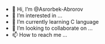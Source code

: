 - 👋 Hi, I’m @Asrorbek-Abrorov
- 👀 I’m interested in ...
- 🌱 I’m currently learning C language
- 💞️ I’m looking to collaborate on ...
- 📫 How to reach me ...

<!---
Asrorbek-Abrorov/Asrorbek-Abrorov is a ✨ special ✨ repository because its `README.md` (this file) appears on your GitHub profile.
You can click the Preview link to take a look at your changes.
--->
